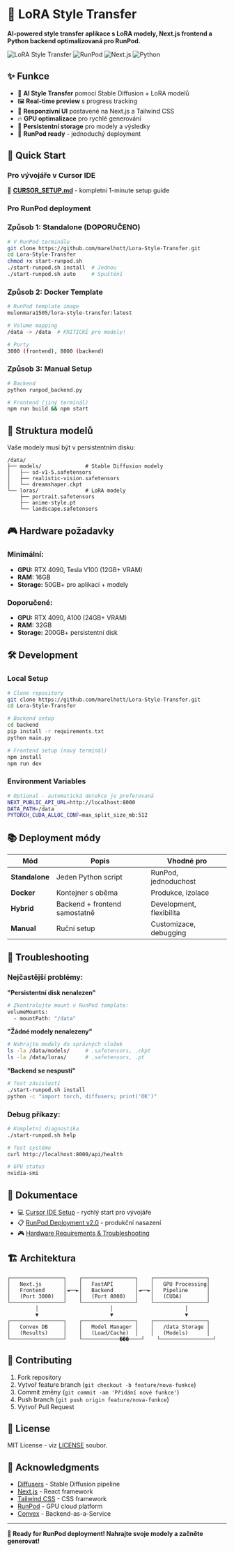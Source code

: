 # 🎨 LoRA Style Transfer

**AI-powered style transfer aplikace s LoRA modely, Next.js frontend a Python backend optimalizovaná pro RunPod.**

![LoRA Style Transfer](https://img.shields.io/badge/AI-Style%20Transfer-blue) ![RunPod](https://img.shields.io/badge/Platform-RunPod-green) ![Next.js](https://img.shields.io/badge/Frontend-Next.js-black) ![Python](https://img.shields.io/badge/Backend-Python-yellow)

## ✨ **Funkce**

- 🎨 **AI Style Transfer** pomocí Stable Diffusion + LoRA modelů
- 🖼️ **Real-time preview** s progress tracking
- 📱 **Responzivní UI** postavené na Next.js a Tailwind CSS
- 🔥 **GPU optimalizace** pro rychlé generování
- 💾 **Persistentní storage** pro modely a výsledky
- 🚀 **RunPod ready** - jednoduchý deployment

## 🚀 **Quick Start**

### **Pro vývojáře v Cursor IDE**
📖 **[CURSOR_SETUP.md](CURSOR_SETUP.md)** - kompletní 1-minute setup guide

### **Pro RunPod deployment**

### **Způsob 1: Standalone (DOPORUČENO)**
```bash
# V RunPod terminálu
git clone https://github.com/marelhott/Lora-Style-Transfer.git
cd Lora-Style-Transfer
chmod +x start-runpod.sh
./start-runpod.sh install  # Jednou
./start-runpod.sh auto     # Spuštění
```

### **Způsob 2: Docker Template**
```bash
# RunPod template image
mulenmara1505/lora-style-transfer:latest

# Volume mapping
/data -> /data  # KRITICKÉ pro modely!

# Porty
3000 (frontend), 8000 (backend)
```

### **Způsob 3: Manual Setup**
```bash
# Backend
python runpod_backend.py

# Frontend (jiný terminál)  
npm run build && npm start
```

## 📁 **Struktura modelů**

Vaše modely musí být v persistentním disku:

```
/data/
├── models/              # Stable Diffusion modely
│   ├── sd-v1-5.safetensors
│   ├── realistic-vision.safetensors
│   └── dreamshaper.ckpt
└── loras/               # LoRA modely
    ├── portrait.safetensors
    ├── anime-style.pt
    └── landscape.safetensors
```

## 🎮 **Hardware požadavky**

### **Minimální:**
- **GPU:** RTX 4090, Tesla V100 (12GB+ VRAM)
- **RAM:** 16GB
- **Storage:** 50GB+ pro aplikaci + modely

### **Doporučené:**
- **GPU:** RTX 4090, A100 (24GB+ VRAM)  
- **RAM:** 32GB
- **Storage:** 200GB+ persistentní disk

## 🛠️ **Development**

### **Local Setup**
```bash
# Clone repository
git clone https://github.com/marelhott/Lora-Style-Transfer.git
cd Lora-Style-Transfer

# Backend setup
cd backend
pip install -r requirements.txt
python main.py

# Frontend setup (nový terminál)
npm install
npm run dev
```

### **Environment Variables**
```bash
# Optional - automatická detekce je preferovaná
NEXT_PUBLIC_API_URL=http://localhost:8000
DATA_PATH=/data
PYTORCH_CUDA_ALLOC_CONF=max_split_size_mb:512
```

## 📚 **Deployment módy**

| Mód | Popis | Vhodné pro |
|-----|-------|------------|
| **Standalone** | Jeden Python script | RunPod, jednoduchost |
| **Docker** | Kontejner s oběma | Produkce, izolace |
| **Hybrid** | Backend + frontend samostatně | Development, flexibilita |
| **Manual** | Ruční setup | Customizace, debugging |

## 🔧 **Troubleshooting**

### **Nejčastější problémy:**

**"Persistentní disk nenalezen"**
```bash
# Zkontrolujte mount v RunPod template:
volumeMounts:
  - mountPath: "/data"
```

**"Žádné modely nenalezeny"**
```bash
# Nahrajte modely do správných složek
ls -la /data/models/     # .safetensors, .ckpt
ls -la /data/loras/      # .safetensors, .pt
```

**"Backend se nespustí"**
```bash
# Test závislostí
./start-runpod.sh install
python -c "import torch, diffusers; print('OK')"
```

### **Debug příkazy:**
```bash
# Kompletní diagnostika
./start-runpod.sh help

# Test systému
curl http://localhost:8000/api/health

# GPU status
nvidia-smi
```

## 📖 **Dokumentace**

- 💻 [Cursor IDE Setup](CURSOR_SETUP.md) - rychlý start pro vývojáře
- 📋 [RunPod Deployment v2.0](RUNPOD_DEPLOYMENT_V2.md) - produkční nasazení
- 🎮 [Hardware Requirements & Troubleshooting](RUNPOD_DEPLOYMENT_V2.md#troubleshooting)

## 🏗️ **Architektura**

```
┌─────────────────┐    ┌─────────────────┐    ┌─────────────────┐
│   Next.js       │    │   FastAPI       │    │   GPU Processing│
│   Frontend      │◄──►│   Backend       │◄──►│   Pipeline      │
│   (Port 3000)   │    │   (Port 8000)   │    │   (CUDA)        │
└─────────────────┘    └─────────────────┘    └─────────────────┘
         │                       │                       │
         ▼                       ▼                       ▼
┌─────────────────┐    ┌─────────────────┐    ┌─────────────────┐
│   Convex DB     │    │   Model Manager │    │   /data Storage │
│   (Results)     │    │   (Load/Cache)  │    │   (Models)      │
└─────────────────┘    └────────────���────┘    └─────────────────┘
```

## 🤝 **Contributing**

1. Fork repository
2. Vytvoř feature branch (`git checkout -b feature/nova-funkce`)
3. Commit změny (`git commit -am 'Přidání nové funkce'`)
4. Push branch (`git push origin feature/nova-funkce`)
5. Vytvoř Pull Request

## 📄 **License**

MIT License - viz [LICENSE](LICENSE) soubor.

## 🙏 **Acknowledgments**

- [Diffusers](https://github.com/huggingface/diffusers) - Stable Diffusion pipeline
- [Next.js](https://nextjs.org/) - React framework
- [Tailwind CSS](https://tailwindcss.com/) - CSS framework
- [RunPod](https://runpod.io/) - GPU cloud platform
- [Convex](https://convex.dev/) - Backend-as-a-Service

---

**🚀 Ready for RunPod deployment! Nahrajte svoje modely a začněte generovat!**
